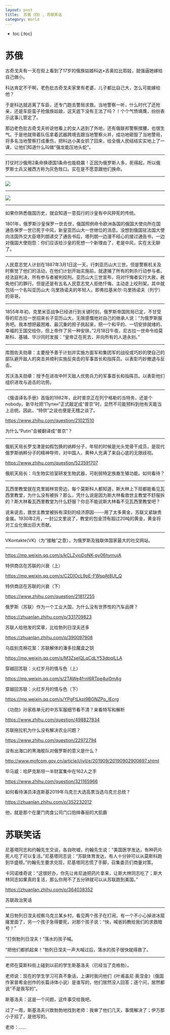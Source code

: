```yaml
---
layout: post
title:  苏俄（四）, 苏联笑话
category: World 
---
```


* toc
{:toc}

# 苏俄

古奇戈夫有一天在街上看到了17岁的俄族姑娘科达•吉奥拉比耶娃，就强逼她嫁给自己做小。

科达肯定不干啊，老色批古奇戈夫家里有老婆，儿子都比自己大，怎么可能嫁给他？

于是科达就逃离了车臣，还专门跑去警局求救。当地警察一听，什么时代了还抢亲，还是车臣蛮子抢俄族姑娘，这天底下没有王法了吗？！个个气愤填膺，纷纷表示这事儿管定了。

那边老色批古奇戈夫听说他看上的女人逃到了外地，还有俄联邦警察撑腰，也很生气。于是他就带着队伍拿着武器跨境去跟当地警察火并，成功地砸毁了当地警局，将多名当地警察打成重伤，把科达小美女抓了回来，给全俄人民结结实实地上了一课，让他们知道什么叫做“强龙能压地头蛇”。

---

打仗时沙俄用2条命换德国1条命也能稳赢！正因为俄罗斯人多，死得起，所以俄罗斯士兵又被西方称为灰色牲口。实在是不愿意跟他们换命。

---

![](/images/img4/Gas.jpg)

---

![](/images/img4/Ukraine_2.jpg)

---

如果你熟悉俄国历史，就会知道一意孤行的沙皇有中风猝死的传统。

1801年，俄罗斯沙皇保罗一世去世，俄国照例命令欧洲各国的俄国大使向所在国通告保罗一世已死于中风，新皇亚历山大一世继位的消息。没想到俄国驻法国大使向法国外交大臣塔列朗递交了通告书后，塔列朗一边漫不经心的接过通告书，一边对俄国大使抱怨：你们应该给沙皇的死想一个新理由了，老是中风，实在太无聊了。

---

人民意志党人计划在1887年3月1日这一天，行刺亚历山大三世。但是警察机关及时察觉了他们的活动，在他们计划开始实施前，就逮捕了所有的刺杀行动参与者。经法庭判决，所有参与者被判绞刑。亚历山大三世宣布，将对忏悔者实行大赦，赦免他们的罪行。但是还是有五名人民意志党人拒绝忏悔，主动走上绞刑架。其中就包括一个名叫亚历山大·乌里扬诺夫的年轻人，即弗拉基米尔·乌里扬诺夫（列宁）的哥哥。

---

1855年年初，克里米亚战争已经进行到关键时刻，俄罗斯帝国败局已定，不甘受辱的尼古拉一世招来长子亚历山大，无限感慨地对自己的继承人说：“为俄罗斯服务吧。我本想把最困难、最沉重的担子挑起来，把一个和平的、一切安排就绪的、幸福的王国交给你，但上帝作了另一种安排。”2月18日午夜，尼古拉一世命令给莫斯科、基辅、华沙同时发报：“皇帝正在死去，并向所有的人道永别。”

---

库图佐夫勋章：主要授予善于计划并实施方面军和集团军的战役或巧妙的使自己的部队避开敌人的突击并顺利实施反突击的军事首长和指挥员。以表彰巧妙撤退与反击。

苏沃洛夫勋章：授予在进攻中歼灭敌人优势兵力的军事首长和指挥员。以表彰他们组织进攻与追击的功劳。

---

《俄语译名手册》首版的1982年，此时普京正在列宁格勒的当特务，还是个nobody。新华社把“Путин”正式敲定成“普京”时，显然不可能预料到他有天能当上总统。因此，“特供”之说也便是无稽之谈了。

https://www.zhihu.com/question/21021510

为什么“Putin”会被翻译成“普京”？

---

俄航天局长罗戈津是如假包换的纳粹分子，年轻的时候是光头党骨干成员，是现代俄罗斯纳粹分子的精神导师，对中国人，黄种人充满了来自心底的无限歧视。

https://www.zhihu.com/question/523591707

俄航天局长：乌生物实验室研发生物武器，可削弱特定族裔生殖功能。如何看待？

---

瓦西里教堂就在克里姆林宫旁边，每个莫斯科人都知道，斯大林上下班都能看见瓦西里教堂，为什么没有被拆？那么，凭什么说是因为斯大林看救世主教堂不舒服拆的？斯大林看瓦西里教堂为什么舒服？你总不能说斯大林看不见瓦西里教堂吧？

说来说去，救世主教堂被拆有深刻的经济原因-----用了太多黄金，苏联又紧缺贵金属。1930年2月，一封公文里说了，教堂的包金顶有超过20吨的黄金，黄金将对工业化做出巨大贡献。

---

VKontakte(VK)（为“接触”之意），为俄罗斯及独联体国家最大的社交网站。

---

https://mp.weixin.qq.com/s/kCLZyjoDoNK-py06hvmujA

特供商店在苏联的兴衰（上）

https://mp.weixin.qq.com/s/C2DIOcL9pE-FWspAt8Ut_Q

特供商店在苏联的兴衰（下）

https://www.zhihu.com/question/21817255

俄罗斯（苏联）作为一个工业大国，为什么没有世界性的汽车品牌？

https://zhuanlan.zhihu.com/p/331709823

苏联人给他发的奖章，比给勃列日涅夫还多

https://zhuanlan.zhihu.com/p/390097908

乌兹别克棉花案：苏联解体的潘多拉魔盒之钥

https://mp.weixin.qq.com/s/M3ZselQLqCdLY53dpqILLA

穿越回苏联：火红岁月的情与色（上）

https://mp.weixin.qq.com/s/2TAWe4frnI6RTpe4ui0mAg

穿越回苏联：火红岁月的情与色（下）

https://mp.weixin.qq.com/s/YPgFtLkpl9BGNZPo_IEcrg

《功勋》孙家栋单元的中苏军服细节看不清？来看特写和解析

https://www.zhihu.com/question/498827834

苏联拖拉机为什么没有解决农业问题？

https://www.zhihu.com/question/22972794

没有出海口的黑海舰队对俄罗斯的意义是什么？

http://www.mofcom.gov.cn/article/i/jyjl/e/201909/20190902900697.shtml

毕马威：哈萨克斯坦一半财富集中在162人之手

https://www.zhihu.com/question/321165966

如何看待演员泽连斯基2019年乌克兰大选高票当选乌克兰总统？

https://zhuanlan.zhihu.com/p/352232012

他，就是那个在厦门肉食公司门口抱摔春丽的大肌霸

# 苏联笑话

尼基塔同志和约翰先生交谈，各自吹嘘，约翰先生说：“美国医学发达，有种药片死人吃了可以复活。”尼基塔同志说：“苏联体育发达，有人十分钟可以从莫斯科跑到华盛顿。”约翰先生要求兑现，尼基塔同志慌了手脚，召集委员们商量对策。

卡冈诺维奇说：“这很好办，你先让肯尼迪把药片拿来，让斯大林同志吃了；斯大林同志如果真的复活，那么你用不了五分钟就可以从苏联跑到美国。”

https://zhuanlan.zhihu.com/p/364038352

苏联政治笑话

---

某日勃列日涅夫视察乌克兰某乡村，看见两个孩子在打闹，有一个不小心掉进冰窟窿里面了，另一个孩子急得要死，对那个孩子说：“快，喊爸妈教给我们的求救暗号！”

“打倒勃列日涅夫！”落水的孩子喊。

“把他们都抓起来！”勃列日涅夫一声大喊过后，落水的孩子很快就得救了。

---

老师在莫斯科街上碰到以前的学生斯基洛夫（已经当了克格勃）。

老师说：现在的学生学习可真不象话，上课时我问他们《叶甫盖尼·奥涅金》（俄国作家普希金创作的长篇诗体小说）是谁写的，他们居然没人回答；逐个问，居然都说“不是我写的”。

斯基洛夫：这是一个问题，这件事交给我吧。

过了一周，斯基洛夫兴致勃勃地找到老师：我审了他们几天，事情解决了；伊万那小子招了，是他写的。

老师：……
